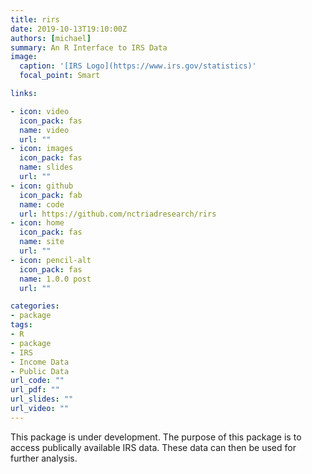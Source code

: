```yaml
---
title: rirs
date: 2019-10-13T19:10:00Z
authors: [michael]
summary: An R Interface to IRS Data
image:
  caption: '[IRS Logo](https://www.irs.gov/statistics)'
  focal_point: Smart

links:

- icon: video
  icon_pack: fas
  name: video
  url: ""
- icon: images
  icon_pack: fas
  name: slides
  url: ""
- icon: github
  icon_pack: fab
  name: code
  url: https://github.com/nctriadresearch/rirs
- icon: home
  icon_pack: fas
  name: site
  url: ""
- icon: pencil-alt
  icon_pack: fas
  name: 1.0.0 post
  url: ""

categories:
- package
tags:
- R
- package
- IRS
- Income Data
- Public Data
url_code: ""
url_pdf: ""
url_slides: ""
url_video: ""
---
```


This package is under development. The purpose of this package is to access publically available IRS data. These data can then be used for further analysis.